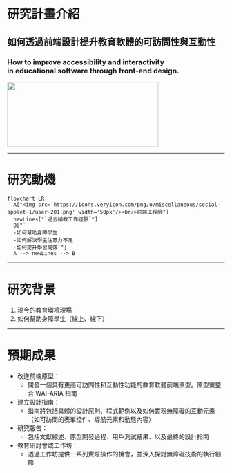 # 研究計畫介紹
## 如何透過前端設計提升教育軟體的可訪問性與互動性
### How to improve accessibility and interactivity <br/> in educational software through front-end design.
<!-- ![](https://cdn-icons-png.flaticon.com/512/2844/2844243.png) -->
<img src="https://cdn-icons-png.flaticon.com/512/2844/2844243.png" width="350" height="150">


---

# 研究動機
```mermaid
flowchart LR
  A["<img src='https://icons.veryicon.com/png/o/miscellaneous/social-applet-1/user-201.png' width='50px'/><br/>前端工程師"]
  newLines["`過去補教工作經驗`"]
  B["`
  -如何幫助身障學生
  -如何解決學生注意力不足
  -如何提升學習成效`"]
  A --> newLines --> B

```


---

# 研究背景
1. 現今的教育環境現場
2. 如何幫助身障學生（線上、線下）

---

# 預期成果
* 改進前端原型：
  * 開發一個具有更高可訪問性和互動性功能的教育軟體前端原型。原型需整合 WAI-ARIA 指南
* 建立設計指南：
  * 指南將包括具體的設計原則、程式範例以及如何實現無障礙的互動元素（如可訪問的表單控件、導航元素和動態內容）
* 研究報告：
  * 包括文獻綜述、原型開發過程、用戶測試結果、以及最終的設計指南
* 教育研討會或工作坊：
  * 透過工作坊提供一系列實際操作的機會，並深入探討無障礙技術的執行細節


